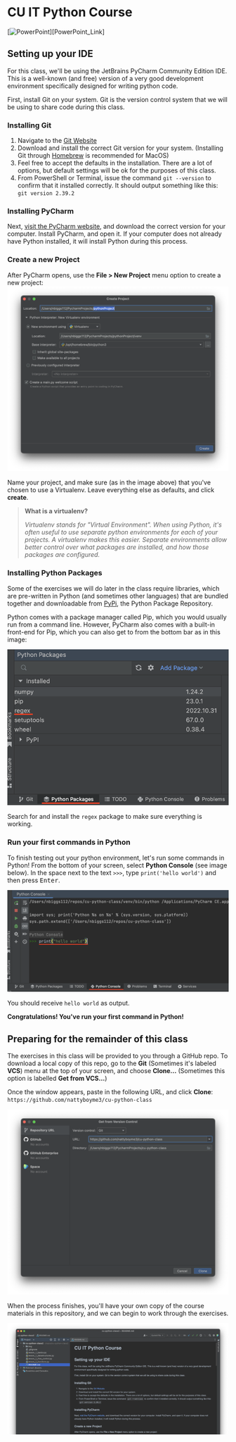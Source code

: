 # CU IT Python Course

[![PowerPoint]][PowerPoint_Link]   

## Setting up your IDE
For this class, we'll be using the JetBrains PyCharm Community Edition IDE. This is a well-known (and free) version of a 
very good development environment specifically designed for writing python code.

First, install Git on your system. Git is the version control system that we will be using to share code during this class.

### Installing Git

1. Navigate to the [Git Website](https://git-scm.com/download)
2. Download and install the correct Git version for your system. (Installing Git through [Homebrew](http://brew.sh) is recommended for MacOS)
3. Feel free to accept the defaults in the installation. There are a lot of options, but default settings will be ok for the purposes of this class.
4. From PowerShell or Terminal, issue the command `git --version` to confirm that it installed correctly. It should output something like this: `git version 2.39.2`

### Installing PyCharm

Next, [visit the PyCharm website](https://www.jetbrains.com/pycharm/download/), and download the correct version for your computer. Install PyCharm, and open it. If your computer does not already have Python installed, it will install Python during this process.

### Create a new Project

After PyCharm opens, use the **File > New Project** menu option to create a new project: 
![](img/python_project.png "pycharm new project window")

Name your project, and make sure (as in the image above) that you've chosen to use a Virtualenv. 
Leave everything else as defaults, and click **create**.

> **What is a virtualenv?** 
> 
> _Virtualenv stands for "Virtual Environment". When using Python, it's often useful to use separate python environments_
> _for each of your projects. A virtualenv makes this easier. Separate environments allow better control_ 
> _over what packages are installed, and how those packages are configured._

### Installing Python Packages

Some of the exercises we will do later in the class require libraries, which are pre-written in Python 
(and sometimes other languages) that are bundled together and downloadable from [PyPi](http://pypi.org), 
the Python Package Repository.

Python comes with a package manager called Pip, which you would usually run from a command line.
However, PyCharm also comes with a built-in front-end for Pip, which you can also get to from the bottom bar as in this image:

![](img/python_packages.png "pycharm python packages window")

Search for and install the `regex` package to make sure everything is working. 

### Run your first commands in Python

To finish testing out your python environment, let's run some commands in Python! 
From the bottom of your screen, select **Python Console** (see image below). 
In the space next to the text `>>>`, type `print('hello world')` and then press <kbd>Enter</kbd>. 

![](img/python_console.png "pycharm python console")

You should receive `hello world` as output. 

**Congratulations! You've run your first command in Python!**


## Preparing for the remainder of this class

The exercises in this class will be provided to you through a GitHub repo. To download a local copy of this repo, 
go to the **Git** (Sometimes it's labeled **VCS**) menu at the top of your screen, and choose **Clone...** (Sometimes this option is labelled **Get from VCS...**)

Once the window appears, paste in the following URL, and click **Clone**: 
`https://github.com/nattyboyme3/cu-python-class`

![](img/git_clone.png "clone the github repo")

When the process finishes, you'll have your own copy of the course materials in this repository, and we can begin to work through the exercises.

![](img/cloned_project.png "cloned github project")

[PowerPoint]: https://img.shields.io/badge/Go%20to%20PowerPoint-Lesson%201-blue?link=https://docs.google.com/presentation/d/1iz1AdEnwt2QAPHibHvsBdiVCJdri3XNnTT59F4SdK4A/edit?usp=sharing
